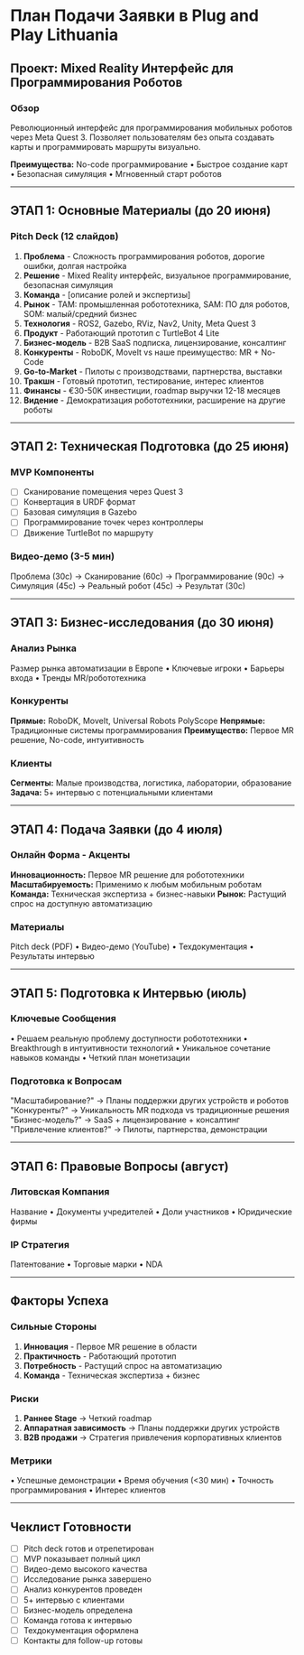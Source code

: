 # План Подачи Заявки в Plug and Play Lithuania
## Проект: Mixed Reality Интерфейс для Программирования Роботов

### Обзор
Революционный интерфейс для программирования мобильных роботов через Meta Quest 3. Позволяет пользователям без опыта создавать карты и программировать маршруты визуально.

**Преимущества:** No-code программирование • Быстрое создание карт • Безопасная симуляция • Мгновенный старт роботов

---

## ЭТАП 1: Основные Материалы (до 20 июня)

### Pitch Deck (12 слайдов)
1. **Проблема** - Сложность программирования роботов, дорогие ошибки, долгая настройка
2. **Решение** - Mixed Reality интерфейс, визуальное программирование, безопасная симуляция
3. **Команда** - [описание ролей и экспертизы]
4. **Рынок** - TAM: промышленная робототехника, SAM: ПО для роботов, SOM: малый/средний бизнес
5. **Технология** - ROS2, Gazebo, RViz, Nav2, Unity, Meta Quest 3
6. **Продукт** - Работающий прототип с TurtleBot 4 Lite
7. **Бизнес-модель** - B2B SaaS подписка, лицензирование, консалтинг
8. **Конкуренты** - RoboDK, MoveIt vs наше преимущество: MR + No-Code
9. **Go-to-Market** - Пилоты с производствами, партнерства, выставки
10. **Тракшн** - Готовый прототип, тестирование, интерес клиентов
11. **Финансы** - €30-50K инвестиции, roadmap выручки 12-18 месяцев
12. **Видение** - Демократизация робототехники, расширение на другие роботы

---

## ЭТАП 2: Техническая Подготовка (до 25 июня)

### MVP Компоненты
- [ ] Сканирование помещения через Quest 3
- [ ] Конвертация в URDF формат
- [ ] Базовая симуляция в Gazebo
- [ ] Программирование точек через контроллеры
- [ ] Движение TurtleBot по маршруту

### Видео-демо (3-5 мин)
Проблема (30с) → Сканирование (60с) → Программирование (90с) → Симуляция (45с) → Реальный робот (45с) → Результат (30с)

---

## ЭТАП 3: Бизнес-исследования (до 30 июня)

### Анализ Рынка
Размер рынка автоматизации в Европе • Ключевые игроки • Барьеры входа • Тренды MR/робототехника

### Конкуренты
**Прямые:** RoboDK, MoveIt, Universal Robots PolyScope
**Непрямые:** Традиционные системы программирования
**Преимущество:** Первое MR решение, No-code, интуитивность

### Клиенты
**Сегменты:** Малые производства, логистика, лаборатории, образование
**Задача:** 5+ интервью с потенциальными клиентами

---

## ЭТАП 4: Подача Заявки (до 4 июля)

### Онлайн Форма - Акценты
**Инновационность:** Первое MR решение для робототехники
**Масштабируемость:** Применимо к любым мобильным роботам
**Команда:** Техническая экспертиза + бизнес-навыки
**Рынок:** Растущий спрос на доступную автоматизацию

### Материалы
Pitch deck (PDF) • Видео-демо (YouTube) • Техдокументация • Результаты интервью

---

## ЭТАП 5: Подготовка к Интервью (июль)

### Ключевые Сообщения
• Решаем реальную проблему доступности робототехники
• Breakthrough в интуитивности технологий
• Уникальное сочетание навыков команды
• Четкий план монетизации

### Подготовка к Вопросам
"Масштабирование?" → Планы поддержки других устройств и роботов
"Конкуренты?" → Уникальность MR подхода vs традиционные решения
"Бизнес-модель?" → SaaS + лицензирование + консалтинг
"Привлечение клиентов?" → Пилоты, партнерства, демонстрации

---

## ЭТАП 6: Правовые Вопросы (август)

### Литовская Компания
Название • Документы учредителей • Доли участников • Юридические фирмы

### IP Стратегия
Патентование • Торговые марки • NDA

---

## Факторы Успеха

### Сильные Стороны
1. **Инновация** - Первое MR решение в области
2. **Практичность** - Работающий прототип
3. **Потребность** - Растущий спрос на автоматизацию
4. **Команда** - Техническая экспертиза + бизнес

### Риски
1. **Раннее Stage** → Четкий roadmap
2. **Аппаратная зависимость** → Планы поддержки других устройств
3. **B2B продажи** → Стратегия привлечения корпоративных клиентов

### Метрики
• Успешные демонстрации • Время обучения (<30 мин) • Точность программирования • Интерес клиентов

---

## Чеклист Готовности
- [ ] Pitch deck готов и отрепетирован
- [ ] MVP показывает полный цикл
- [ ] Видео-демо высокого качества
- [ ] Исследование рынка завершено
- [ ] Анализ конкурентов проведен
- [ ] 5+ интервью с клиентами
- [ ] Бизнес-модель определена
- [ ] Команда готова к интервью
- [ ] Техдокументация оформлена
- [ ] Контакты для follow-up готовы